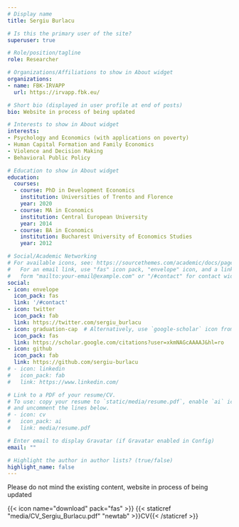 ```yaml
---
# Display name
title: Sergiu Burlacu

# Is this the primary user of the site?
superuser: true

# Role/position/tagline
role: Researcher

# Organizations/Affiliations to show in About widget
organizations:
- name: FBK-IRVAPP
  url: https://irvapp.fbk.eu/

# Short bio (displayed in user profile at end of posts)
bio: Website in process of being updated

# Interests to show in About widget
interests:
- Psychology and Economics (with applications on poverty)
- Human Capital Formation and Family Economics
- Violence and Decision Making
- Behavioral Public Policy

# Education to show in About widget
education:
  courses:
  - course: PhD in Development Economics
    institution: Universities of Trento and Florence
    year: 2020
  - course: MA in Economics
    institution: Central European University
    year: 2014
  - course: BA in Economics
    institution: Bucharest University of Economics Studies
    year: 2012

# Social/Academic Networking
# For available icons, see: https://sourcethemes.com/academic/docs/page-builder/#icons
#   For an email link, use "fas" icon pack, "envelope" icon, and a link in the
#   form "mailto:your-email@example.com" or "/#contact" for contact widget.
social:
- icon: envelope
  icon_pack: fas
  link: '/#contact'
- icon: twitter
  icon_pack: fab
  link: https://twitter.com/sergiu_burlacu
- icon: graduation-cap  # Alternatively, use `google-scholar` icon from `ai` icon pack
  icon_pack: fas
  link: https://scholar.google.com/citations?user=xkmNAGcAAAAJ&hl=ro
- icon: github
  icon_pack: fab
  link: https://github.com/sergiu-burlacu
# - icon: linkedin
#   icon_pack: fab
#   link: https://www.linkedin.com/

# Link to a PDF of your resume/CV.
# To use: copy your resume to `static/media/resume.pdf`, enable `ai` icons in `params.toml`, 
# and uncomment the lines below.
# - icon: cv
#   icon_pack: ai
#   link: media/resume.pdf

# Enter email to display Gravatar (if Gravatar enabled in Config)
email: ""

# Highlight the author in author lists? (true/false)
highlight_name: false
---
```


Please do not mind the existing content, website in process of being updated

{{< icon name="download" pack="fas" >}}  {{< staticref "media/CV_Sergiu_Burlacu.pdf" "newtab" >}}CV{{< /staticref >}}

